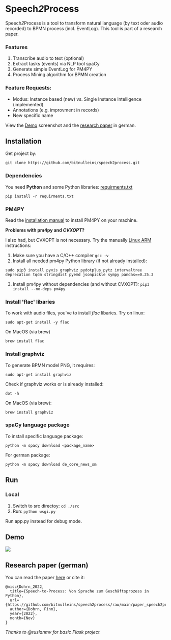 # Speech*2*Process

Speech*2*Process is a tool to transform natural language (by text oder audio recorded) to BPMN process (incl. EventLog). This tool is part of a research paper.

### Features
1. Transcribe audio to text (optional)
2. Extract tasks (events) via NLP tool spaCy
3. Generate simple EventLog for PM4PY
4. Process Mining algorithm for BPMN creation

### Feature Requests:
* Modus: Instance based (new) vs. Single Instance Intelligence (implemented)
* Annotations (e.g. improvment in records)
* New specific name 

View the [Demo](#demo) screenshot and the [research paper](#research-paper-german) in german.

## Installation

Get project by:

```git clone https://github.com/bitnulleins/speech2process.git```

### Dependencies

You need **Python** and some Python libraries: [requirments.txt](./requirements.txt)

```pip install -r requirments.txt```

### PM4PY

Read the [installation manual](https://pm4py.fit.fraunhofer.de/install) to install PM4PY on your machine. 

**Problems with pm4py and *CVXOPT*?**

I also had, but CVXOPT is not necessary. Try the manually [Linux ARM](https://pm4py.fit.fraunhofer.de/install-page#linux-ARM) instructions:
1. Make sure you have a C/C++ compiler ```gcc -v```
2. Install all needed pm4py Python library (if not already installed):
```
sudo pip3 install pyvis graphviz pydotplus pytz intervaltree deprecation tqdm stringdist pyemd jsonpickle sympy pandas==0.25.3
```
3. Install pm4py without dependencies (and without CVXOPT): ```pip3 install --no-deps pm4py```

### Install 'flac' libaries

To work with audio files, you've to install *flac* libaries. Try on linux:

```sudo apt-get install -y flac```

On MacOS (via brew)

```brew install flac```

### Install graphviz

To generate BPMN model PNG, it requires:

```sudo apt-get install graphviz```

Check if graphviz works or is already installed:

```dot -h```

On MacOS (via brew):

```brew install graphviz```

### spaCy language package

To install specific language package:

```python -m spacy download <package_name>```

For german package:

```python -m spacy download de_core_news_sm```

## Run

### Local

1. Switch to src directoy: ```cd ./src```
2. Run: ```python wsgi.py```

Run app.py instead for debug mode.

## Demo

<img src="./demo.jpg" />

## Research paper (german)

You can read the paper [here](./paper_speech2process.pdf) or cite it:

```
@misc{Dohrn_2022,
  title={Speech-to-Process: Von Sprache zum Geschäftsprozess in Python},
  url={https://github.com/bitnulleins/speech2process/raw/main/paper_speech2process.pdf},
  author={Dohrn, Finn},
  year={2022},
  month={Nov}
}
```

*Thanks to @ruslanmv for basic Flask project*
